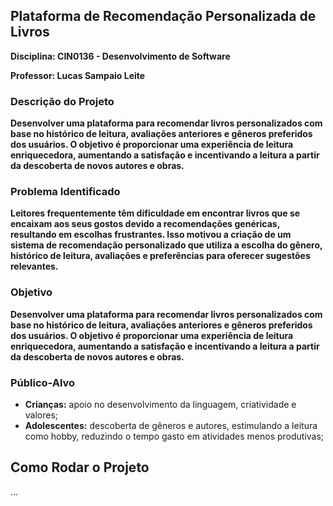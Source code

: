 ## Plataforma de Recomendação Personalizada de Livros
**Disciplina: CIN0136 - Desenvolvimento de Software**

**Professor: Lucas Sampaio Leite**

### Descrição do Projeto
__Desenvolver uma plataforma para recomendar livros personalizados com base no histórico de leitura, avaliações anteriores e gêneros preferidos dos usuários. O objetivo é proporcionar uma experiência de leitura enriquecedora, aumentando a satisfação e incentivando a leitura a partir da descoberta de novos autores e obras.__


### Problema Identificado
__Leitores frequentemente têm dificuldade em encontrar livros que se encaixam aos seus gostos devido a recomendações genéricas, resultando em escolhas frustrantes. Isso motivou a criação de um sistema de recomendação personalizado que utiliza a escolha do gênero, histórico de leitura, avaliações e preferências para oferecer sugestões relevantes.__


### Objetivo
__Desenvolver uma plataforma para recomendar livros personalizados com base no histórico de leitura, avaliações anteriores e gêneros preferidos dos usuários. O objetivo é proporcionar uma experiência de leitura enriquecedora, aumentando a satisfação e incentivando a leitura a partir da descoberta de novos autores e obras.__
 

### Público-Alvo
* **Crianças:** apoio no desenvolvimento da linguagem, criatividade e valores;
* **Adolescentes:** descoberta de gêneros e autores, estimulando a leitura como hobby, reduzindo o tempo gasto em atividades menos produtivas;

## Como Rodar o Projeto
...
